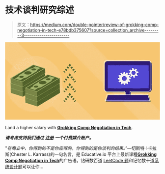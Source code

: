 # 技术谈判研究综述

> 原文：<https://medium.com/double-pointer/review-of-grokking-comp-negotiation-in-tech-e78bdb375607?source=collection_archive---------3----------------------->

[![](img/2106aa5f009351e7c506e246cdd75557.png)](https://bit.ly/3vgoVSR)

Land a higher salary with [**Grokking Comp Negotiation in Tech**](https://bit.ly/3vgoVSR).

***请考虑支持我们通过*** [***注册***](https://bit.ly/3OvimpR) ***一个付费媒介账户。***

"*在商业中，你得到的不是你应得的，你得到的是你谈判的结果。*”—切斯特·l·卡拉斯(Chester L. Karrass)的一句名言，是 Educative.io 平台上最新课程[**Grokking Comp Negotiation in Tech**](https://bit.ly/3vgoVSR)的广告语。钻研数百道 [LeetCode 题](https://bit.ly/3c9zrm5)和记忆数十道[系统设计题](https://bit.ly/3daoel3)可以让你…